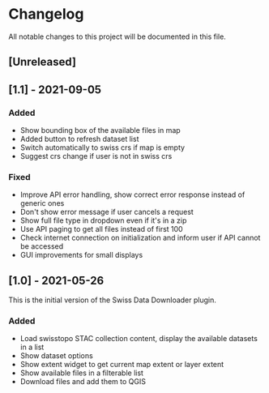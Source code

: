 # Changelog
All notable changes to this project will be documented in this file.

## [Unreleased]

## [1.1] - 2021-09-05
### Added
- Show bounding box of the available files in map
- Added button to refresh dataset list
- Switch automatically to swiss crs if map is empty
- Suggest crs change if user is not in swiss crs 
### Fixed
- Improve API error handling, show correct error response instead of generic ones
- Don't show error message if user cancels a request
- Show full file type in dropdown even if it's in a zip
- Use API paging to get all files instead of first 100
- Check internet connection on initialization and inform user if API cannot be accessed
- GUI improvements for small displays

## [1.0] - 2021-05-26
This is the initial version of the Swiss Data Downloader plugin.
### Added
- Load swisstopo STAC collection content, display the available datasets in a list
- Show dataset options
- Show extent widget to get current map extent or layer extent
- Show available files in a filterable list
- Download files and add them to QGIS
